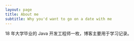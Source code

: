 ```yaml
---
layout: page
title: About me
subtitle: Why you'd want to go on a date with me
---
```


18 年大学毕业的 Java 开发工程师一枚，博客主要用于学习记录。
